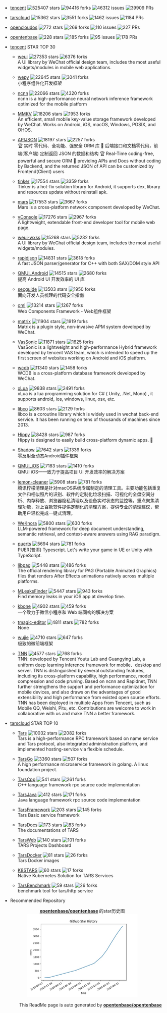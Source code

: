 
+ [tencent](https://github.com/tencent)
![525407 stars](https://img.shields.io/badge/Stars-525407-green)
![94416 forks](https://img.shields.io/badge/Forks-94416-green)
![46312 issues](https://img.shields.io/badge/Issues-46312-green)
![39909 PRs](https://img.shields.io/badge/PRs-39909-green)

+ [tarscloud](https://github.com/tarscloud)
![15362 stars](https://img.shields.io/badge/Stars-15362-green)
![3551 forks](https://img.shields.io/badge/Forks-3551-green)
![1462 issues](https://img.shields.io/badge/Issues-1462-green)
![1184 PRs](https://img.shields.io/badge/PRs-1184-green)

+ [opencloudos](https://github.com/opencloudos)
![772 stars](https://img.shields.io/badge/Stars-772-green)
![269 forks](https://img.shields.io/badge/Forks-269-green)
![110 issues](https://img.shields.io/badge/Issues-110-green)
![227 PRs](https://img.shields.io/badge/PRs-227-green)

+ [opentenbase](https://github.com/opentenbase)
![228 stars](https://img.shields.io/badge/Stars-228-green)
![185 forks](https://img.shields.io/badge/Forks-185-green)
![95 issues](https://img.shields.io/badge/Issues-95-green)
![178 PRs](https://img.shields.io/badge/PRs-178-green)



+ [tencent](https://github.com/tencent) STAR TOP 30
    
    + [weui](https://github.com/tencent/weui) 
    ![27353 stars](https://img.shields.io/badge/Stars-27353-green)
    ![6376 forks](https://img.shields.io/badge/Forks-6376-green)  
    A UI library by WeChat official design team, includes the most useful widgets/modules in mobile web applications.
    
    + [wepy](https://github.com/tencent/wepy) 
    ![22645 stars](https://img.shields.io/badge/Stars-22645-green)
    ![3041 forks](https://img.shields.io/badge/Forks-3041-green)  
    小程序组件化开发框架
    
    + [ncnn](https://github.com/tencent/ncnn) 
    ![22066 stars](https://img.shields.io/badge/Stars-22066-green)
    ![4320 forks](https://img.shields.io/badge/Forks-4320-green)  
    ncnn is a high-performance neural network inference framework optimized for the mobile platform
    
    + [MMKV](https://github.com/tencent/MMKV) 
    ![18206 stars](https://img.shields.io/badge/Stars-18206-green)
    ![1953 forks](https://img.shields.io/badge/Forks-1953-green)  
    An efficient, small mobile key-value storage framework developed by WeChat. Works on Android, iOS, macOS, Windows, POSIX, and OHOS.
    
    + [APIJSON](https://github.com/tencent/APIJSON) 
    ![18197 stars](https://img.shields.io/badge/Stars-18197-green)
    ![2257 forks](https://img.shields.io/badge/Forks-2257-green)  
    🏆 实时 零代码、全功能、强安全 ORM 库 🚀 后端接口和文档零代码，前端(客户端) 定制返回 JSON 的数据和结构 🏆 Real-Time coding-free, powerful and secure ORM 🚀  providing APIs and Docs without coding by Backend, and the returned JSON of API can be customized by Frontend(Client) users
    
    + [tinker](https://github.com/tencent/tinker) 
    ![17554 stars](https://img.shields.io/badge/Stars-17554-green)
    ![3359 forks](https://img.shields.io/badge/Forks-3359-green)  
    Tinker is a hot-fix solution library for Android, it supports dex, library and resources update without reinstall apk.
    
    + [mars](https://github.com/tencent/mars) 
    ![17553 stars](https://img.shields.io/badge/Stars-17553-green)
    ![3667 forks](https://img.shields.io/badge/Forks-3667-green)  
    Mars is a cross-platform network component  developed by WeChat.
    
    + [vConsole](https://github.com/tencent/vConsole) 
    ![17276 stars](https://img.shields.io/badge/Stars-17276-green)
    ![2967 forks](https://img.shields.io/badge/Forks-2967-green)  
    A lightweight, extendable front-end developer tool for mobile web page.
    
    + [weui-wxss](https://github.com/tencent/weui-wxss) 
    ![15268 stars](https://img.shields.io/badge/Stars-15268-green)
    ![5232 forks](https://img.shields.io/badge/Forks-5232-green)  
    A UI library by WeChat official design team, includes the most useful widgets/modules.
    
    + [rapidjson](https://github.com/tencent/rapidjson) 
    ![14831 stars](https://img.shields.io/badge/Stars-14831-green)
    ![3618 forks](https://img.shields.io/badge/Forks-3618-green)  
    A fast JSON parser/generator for C++ with both SAX/DOM style API
    
    + [QMUI_Android](https://github.com/tencent/QMUI_Android) 
    ![14515 stars](https://img.shields.io/badge/Stars-14515-green)
    ![2680 forks](https://img.shields.io/badge/Forks-2680-green)  
    提高 Android UI 开发效率的 UI 库
    
    + [secguide](https://github.com/tencent/secguide) 
    ![13503 stars](https://img.shields.io/badge/Stars-13503-green)
    ![1950 forks](https://img.shields.io/badge/Forks-1950-green)  
    面向开发人员梳理的代码安全指南
    
    + [omi](https://github.com/tencent/omi) 
    ![13214 stars](https://img.shields.io/badge/Stars-13214-green)
    ![1267 forks](https://img.shields.io/badge/Forks-1267-green)  
    Web Components Framework - Web组件框架
    
    + [matrix](https://github.com/tencent/matrix) 
    ![11904 stars](https://img.shields.io/badge/Stars-11904-green)
    ![1919 forks](https://img.shields.io/badge/Forks-1919-green)  
    Matrix is a plugin style, non-invasive APM system developed by WeChat.
    
    + [VasSonic](https://github.com/tencent/VasSonic) 
    ![11871 stars](https://img.shields.io/badge/Stars-11871-green)
    ![1625 forks](https://img.shields.io/badge/Forks-1625-green)  
    VasSonic is a lightweight and high-performance Hybrid framework developed by tencent VAS team, which is intended to speed up the first screen of websites working on Android and iOS platform. 
    
    + [wcdb](https://github.com/tencent/wcdb) 
    ![11340 stars](https://img.shields.io/badge/Stars-11340-green)
    ![1458 forks](https://img.shields.io/badge/Forks-1458-green)  
    WCDB is a cross-platform database framework developed by WeChat.
    
    + [xLua](https://github.com/tencent/xLua) 
    ![9838 stars](https://img.shields.io/badge/Stars-9838-green)
    ![2491 forks](https://img.shields.io/badge/Forks-2491-green)  
    xLua is a lua programming solution for  C# ( Unity, .Net, Mono) , it supports android, ios, windows, linux, osx, etc.
    
    + [libco](https://github.com/tencent/libco) 
    ![8603 stars](https://img.shields.io/badge/Stars-8603-green)
    ![2129 forks](https://img.shields.io/badge/Forks-2129-green)  
    libco is a coroutine library which is widely used in wechat  back-end service. It has been running on tens of thousands of machines since 2013.
    
    + [Hippy](https://github.com/tencent/Hippy) 
    ![8428 stars](https://img.shields.io/badge/Stars-8428-green)
    ![987 forks](https://img.shields.io/badge/Forks-987-green)  
    Hippy is designed to easily build cross-platform dynamic apps. 👏
    
    + [Shadow](https://github.com/tencent/Shadow) 
    ![7642 stars](https://img.shields.io/badge/Stars-7642-green)
    ![1339 forks](https://img.shields.io/badge/Forks-1339-green)  
    零反射全动态Android插件框架
    
    + [QMUI_iOS](https://github.com/tencent/QMUI_iOS) 
    ![7183 stars](https://img.shields.io/badge/Stars-7183-green)
    ![1410 forks](https://img.shields.io/badge/Forks-1410-green)  
    QMUI iOS——致力于提高项目 UI 开发效率的解决方案
    
    + [lemon-cleaner](https://github.com/tencent/lemon-cleaner) 
    ![5908 stars](https://img.shields.io/badge/Stars-5908-green)
    ![781 forks](https://img.shields.io/badge/Forks-781-green)  
    腾讯柠檬清理是针对macOS系统专属制定的清理工具。主要功能包括重复文件和相似照片的识别、软件的定制化垃圾扫描、可视化的全盘空间分析、内存释放、浏览器隐私清理以及设备实时状态的监控等。重点聚焦清理功能，对上百款软件提供定制化的清理方案，提供专业的清理建议，帮助用户轻松完成一键式清理。
    
    + [WeKnora](https://github.com/tencent/WeKnora) 
    ![5800 stars](https://img.shields.io/badge/Stars-5800-green)
    ![630 forks](https://img.shields.io/badge/Forks-630-green)  
    LLM-powered framework for deep document understanding, semantic retrieval, and context-aware answers using RAG paradigm.
    
    + [puerts](https://github.com/tencent/puerts) 
    ![5694 stars](https://img.shields.io/badge/Stars-5694-green)
    ![781 forks](https://img.shields.io/badge/Forks-781-green)  
    PUER(普洱) Typescript. Let's write your game in UE or Unity with TypeScript.
    
    + [libpag](https://github.com/tencent/libpag) 
    ![5448 stars](https://img.shields.io/badge/Stars-5448-green)
    ![486 forks](https://img.shields.io/badge/Forks-486-green)  
    The official rendering library for PAG (Portable Animated Graphics) files that renders After Effects animations natively across multiple platforms.
    
    + [MLeaksFinder](https://github.com/tencent/MLeaksFinder) 
    ![5447 stars](https://img.shields.io/badge/Stars-5447-green)
    ![943 forks](https://img.shields.io/badge/Forks-943-green)  
    Find memory leaks in your iOS app at develop time.
    
    + [kbone](https://github.com/tencent/kbone) 
    ![4902 stars](https://img.shields.io/badge/Stars-4902-green)
    ![459 forks](https://img.shields.io/badge/Forks-459-green)  
    一个致力于微信小程序和 Web 端同构的解决方案
    
    + [tmagic-editor](https://github.com/tencent/tmagic-editor) 
    ![4811 stars](https://img.shields.io/badge/Stars-4811-green)
    ![782 forks](https://img.shields.io/badge/Forks-782-green)  
    None
    
    + [wujie](https://github.com/tencent/wujie) 
    ![4710 stars](https://img.shields.io/badge/Stars-4710-green)
    ![647 forks](https://img.shields.io/badge/Forks-647-green)  
    极致的微前端框架
    
    + [TNN](https://github.com/tencent/TNN) 
    ![4577 stars](https://img.shields.io/badge/Stars-4577-green)
    ![768 forks](https://img.shields.io/badge/Forks-768-green)  
    TNN: developed by Tencent Youtu Lab and Guangying Lab, a uniform deep learning inference framework for mobile、desktop and server. TNN is distinguished by several outstanding features, including its cross-platform capability, high performance, model compression and code pruning. Based on ncnn and Rapidnet, TNN further strengthens the support and performance optimization for mobile devices, and also draws on the advantages of good extensibility and high performance from existed open source efforts. TNN has been deployed in multiple Apps from Tencent, such as Mobile QQ, Weishi, Pitu, etc. Contributions are welcome to work in collaborative with us and make TNN a better framework. 
    

+ [tarscloud](https://github.com/tarscloud) STAR TOP 10
    
    + [Tars](https://github.com/tarscloud/Tars) 
    ![10032 stars](https://img.shields.io/badge/Stars-10032-green)
    ![2082 forks](https://img.shields.io/badge/Forks-2082-green)  
    Tars is a high-performance RPC framework based on name service and Tars protocol, also integrated administration platform, and implemented hosting-service via flexible schedule.
    
    + [TarsGo](https://github.com/tarscloud/TarsGo) 
    ![3360 stars](https://img.shields.io/badge/Stars-3360-green)
    ![507 forks](https://img.shields.io/badge/Forks-507-green)  
    A  high performance microservice  framework  in golang. A linux foundation project.
    
    + [TarsCpp](https://github.com/tarscloud/TarsCpp) 
    ![541 stars](https://img.shields.io/badge/Stars-541-green)
    ![261 forks](https://img.shields.io/badge/Forks-261-green)  
    C++ language framework rpc source code implementation
    
    + [TarsJava](https://github.com/tarscloud/TarsJava) 
    ![412 stars](https://img.shields.io/badge/Stars-412-green)
    ![171 forks](https://img.shields.io/badge/Forks-171-green)  
    Java language framework rpc source code implementation
    
    + [TarsFramework](https://github.com/tarscloud/TarsFramework) 
    ![203 stars](https://img.shields.io/badge/Stars-203-green)
    ![145 forks](https://img.shields.io/badge/Forks-145-green)  
    Tars Basic service framework
    
    + [TarsDocs](https://github.com/tarscloud/TarsDocs) 
    ![173 stars](https://img.shields.io/badge/Stars-173-green)
    ![83 forks](https://img.shields.io/badge/Forks-83-green)  
    The documentations of TARS
    
    + [TarsWeb](https://github.com/tarscloud/TarsWeb) 
    ![140 stars](https://img.shields.io/badge/Stars-140-green)
    ![101 forks](https://img.shields.io/badge/Forks-101-green)  
    TARS Projects Dashboard
    
    + [TarsDocker](https://github.com/tarscloud/TarsDocker) 
    ![81 stars](https://img.shields.io/badge/Stars-81-green)
    ![26 forks](https://img.shields.io/badge/Forks-26-green)  
    Tars Docker  images
    
    + [K8STARS](https://github.com/tarscloud/K8STARS) 
    ![60 stars](https://img.shields.io/badge/Stars-60-green)
    ![17 forks](https://img.shields.io/badge/Forks-17-green)  
    Native Kubernetes  Solution for TARS Services
    
    + [TarsBenchmark](https://github.com/tarscloud/TarsBenchmark) 
    ![59 stars](https://img.shields.io/badge/Stars-59-green)
    ![26 forks](https://img.shields.io/badge/Forks-26-green)  
    benchmark tool for tars/http service
    


+ Recommended Repository  
<p align="center">
      <strong>
        <a href="https://github.com/opentenbase/opentenbase" target="_blank">opentenbase/opentenbase</a>
      </strong>  的star历史图
  <br>
  <img src="https://raw.githubusercontent.com/ButterAndButterfly/GithubTools/master/data/stars_history.jpg" width="350px"></img>    
</p>

<p align="right">
      This ReadMe page is auto generated by 
      <strong>
        <a href="https://github.com/opentenbase/opentenbase" target="_blank">opentenbase/opentenbase</a><br>
      </strong>   
</p>
